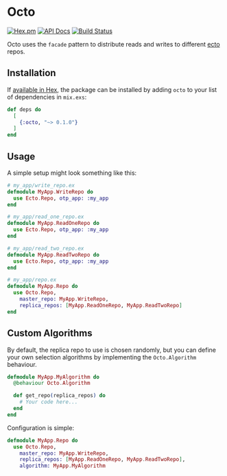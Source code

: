 # Octo

[![Hex.pm](https://img.shields.io/hexpm/v/octo.svg)](https://hex.pm/packages/octo) [![API Docs](https://img.shields.io/badge/api-docs-yellow.svg?style=flat)](http://hexdocs.pm/octo/) [![Build Status](https://travis-ci.org/connorjacobsen/octo.svg?branch=master)](https://travis-ci.org/connorjacobsen/octo)

Octo uses the `facade` pattern to distribute reads and writes to different [ecto](https://github.com/elixir-ecto/ecto) repos.

## Installation

If [available in Hex](https://hex.pm/docs/publish), the package can be installed
by adding `octo` to your list of dependencies in `mix.exs`:

```elixir
def deps do
  [
    {:octo, "~> 0.1.0"}
  ]
end
```

## Usage

A simple setup might look something like this:

```elixir
# my_app/write_repo.ex
defmodule MyApp.WriteRepo do
  use Ecto.Repo, otp_app: :my_app
end

# my_app/read_one_repo.ex
defmodule MyApp.ReadOneRepo do
  use Ecto.Repo, otp_app: :my_app
end

# my_app/read_two_repo.ex
defmodule MyApp.ReadTwoRepo do
  use Ecto.Repo, otp_app: :my_app
end

# my_app/repo.ex
defmodule MyApp.Repo do
  use Octo.Repo,
    master_repo: MyApp.WriteRepo,
    replica_repos: [MyApp.ReadOneRepo, MyApp.ReadTwoRepo]
end
```

## Custom Algorithms

By default, the replica repo to use is chosen randomly, but you can define your own selection algorithms by implementing the `Octo.Algorithm` behaviour.

```elixir
defmodule MyApp.MyAlgorithm do
  @behaviour Octo.Algorithm

  def get_repo(replica_repos) do
    # Your code here...
  end
end
```

Configuration is simple:

```elixir
defmodule MyApp.Repo do
  use Octo.Repo,
    master_repo: MyApp.WriteRepo,
    replica_repos: [MyApp.ReadOneRepo, MyApp.ReadTwoRepo],
    algorithm: MyApp.MyAlgorithm
```
